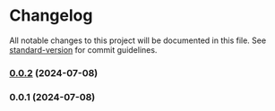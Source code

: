 # Changelog

All notable changes to this project will be documented in this file. See [standard-version](https://github.com/conventional-changelog/standard-version) for commit guidelines.

### [0.0.2](https://github.com/litospayaso/gotzon/compare/v0.0.1...v0.0.2) (2024-07-08)

### 0.0.1 (2024-07-08)
